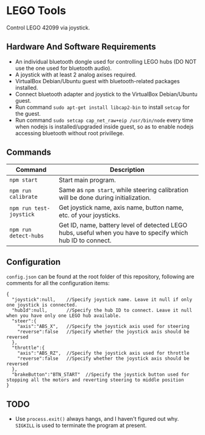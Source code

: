 LEGO Tools
==========

Control LEGO 42099 via joystick.

Hardware And Software Requirements
----------------------------------

* An individual bluetooth dongle used for controlling LEGO hubs (DO NOT use the one used for bluetooth audio).
* A joystick with at least 2 analog axises required.
* VirtualBox Debian/Ubuntu guest with bluetooth-related packages installed.
* Connect bluetooth adapter and joystick to the VirtualBox Debian/Ubuntu guest.
* Run command `sudo apt-get install libcap2-bin` to install `setcap` for the guest.
* Run command `sudo setcap cap_net_raw+eip /usr/bin/node` every time when nodejs is installed/upgraded inside guest, so as to enable nodejs accessing bluetooth without root privillege.

Commands
--------

|Command|Description|
|-------|-----------|
|`npm start`|Start main program.|
|`npm run calibrate`|Same as `npm start`, while steering calibration will be done during initialization.|
|`npm run test-joystick`|Get joystick name, axis name, button name, etc. of your joysticks.|
|`npm run detect-hubs`|Get ID, name, battery level of detected LEGO hubs, useful when you have to specify which hub ID to connect.|

Configuration
-------------

`config.json` can be found at the root folder of this repository, following are comments for all the configuration items:

	{
	  "joystick":null,    //Specify joystick name. Leave it null if only one joystick is connected.
	  "hubId":null,       //Specify the hub ID to connect. Leave it null when you have only one LEGO hub available.
	  "steer":{
	    "axis":"ABS_X",   //Specify the joystick axis used for steering
	    "reverse":false   //Specify whether the joystick axis should be reversed
	  },
	  "throttle":{
	    "axis":"ABS_RZ",  //Specify the joystick axis used for throttle
	    "reverse":false   //Specify whether the joystick axis should be reversed
	  },
	  "brakeButton":"BTN_START"  //Specify the joystick button used for stopping all the motors and reverting steering to middle position
	}

TODO
----

* Use `process.exit()` always hangs, and I haven't figured out why. `SIGKILL` is used to terminate the program at present.

